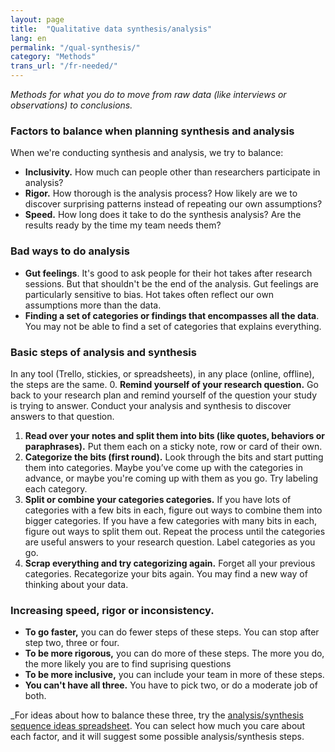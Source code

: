 ```yaml
---
layout: page
title:  "Qualitative data synthesis/analysis"
lang: en
permalink: "/qual-synthesis/"
category: "Methods"
trans_url: "/fr-needed/"
---
```


_Methods for what you do to move from raw data (like interviews or  observations) to conclusions._

### Factors to balance when planning synthesis and analysis
When we're conducting synthesis and analysis, we try to balance:
* **Inclusivity.** How much can people other than researchers participate in analysis?
* **Rigor.** How thorough is the analysis process? How likely are we to discover surprising patterns instead of repeating our own assumptions?
* **Speed.** How long does it take to do the synthesis analysis? Are the results ready by the time my team needs them?

### Bad ways to do analysis
* **Gut feelings**. It's good to ask people for their hot takes after research sessions. But that shouldn't be the end of the analysis. Gut feelings are particularly sensitive to bias. Hot takes often reflect our own assumptions more than the data.
* **Finding a set of categories or findings that encompasses all the data**. You may not be able to find a set of categories that explains everything. 

### Basic steps of analysis and synthesis
In any tool (Trello, stickies, or spreadsheets), in any place (online, offline), the steps are the same.
0. **Remind yourself of your research question.** Go back to your research plan and remind yourself of the question your study is trying to answer. Conduct your analysis and synthesis to discover answers to that question.
1. **Read over your notes and split them into bits (like quotes, behaviors or paraphrases).** Put them each on a sticky note, row or card of their own.
2. **Categorize the bits (first round).** Look through the bits and start putting them into categories. Maybe you’ve come up with the categories in advance, or maybe you're coming up with them as you go. Try labeling each category.
3. **Split or combine your categories categories.** If you have lots of categories with a few bits in each, figure out ways to combine them into bigger categories. If you have a few categories with many bits in each, figure out ways to split them out. Repeat the process until the categories are useful answers to your research question. Label categories as you go.
4. **Scrap everything and try categorizing again.** Forget all your previous categories. Recategorize your bits again. You may find a new way of thinking about your data.

### Increasing speed, rigor or inconsistency.
* **To go faster,** you can do fewer steps of these steps. You can stop after step two, three or four.
* **To be more rigorous,** you can do more of these steps. The more you do, the more likely you are to find suprising questions
* **To be more inclusive,** you can include your team in more of these steps.
* **You can't have all three.** You have to pick two, or do a moderate job of both.

_For ideas about how to balance these three, try the [analysis/synthesis sequence ideas spreadsheet](https://docs.google.com/spreadsheets/d/1TBak_epx_Lc_JHDtY8AWXkjNv8Mc6ZjtmIP5kYBHpRA/edit?usp=sharing). You can select how much you care about each factor, and it will suggest some possible analysis/synthesis steps.
